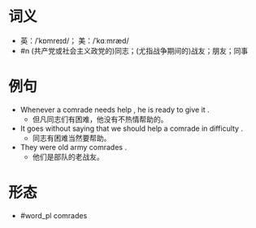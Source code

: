 # 词义
- 英：/ˈkɒmreɪd/； 美：/ˈkɑːmræd/
- #n (共产党或社会主义政党的)同志；(尤指战争期间的)战友；朋友；同事
# 例句
- Whenever a comrade needs help , he is ready to give it .
	- 但凡同志们有困难，他没有不热情帮助的。
- It goes without saying that we should help a comrade in difficulty .
	- 同志有困难当然要帮助。
- They were old army comrades .
	- 他们是部队的老战友。
# 形态
- #word_pl comrades
